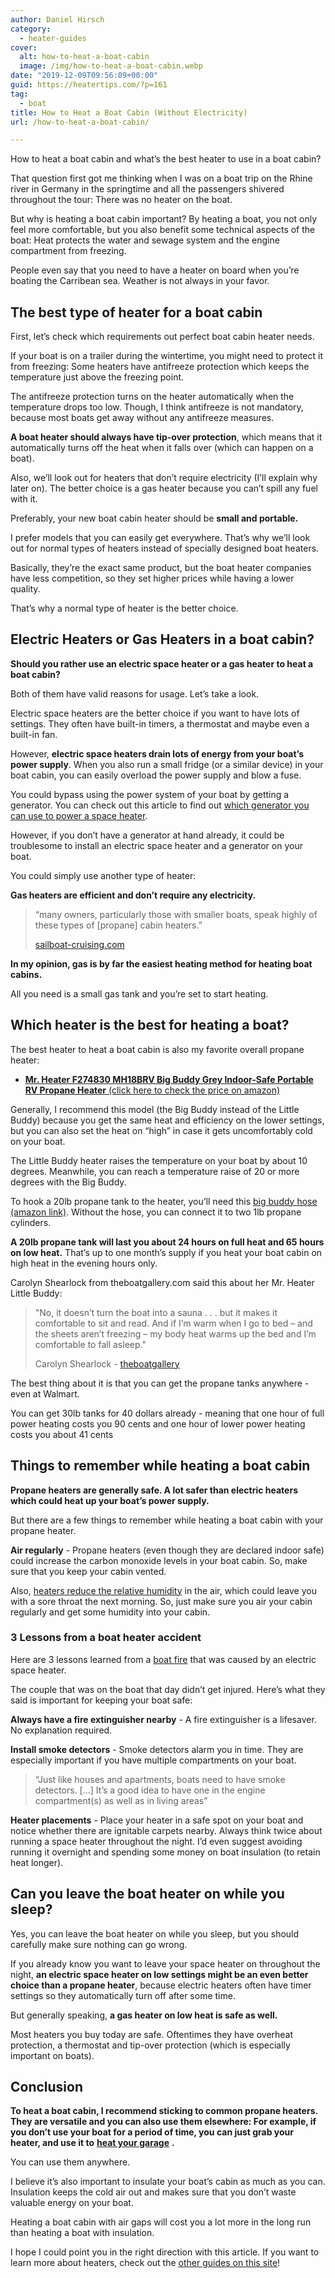 ```yaml
---
author: Daniel Hirsch
category:
  - heater-guides
cover:
  alt: how-to-heat-a-boat-cabin
  image: /img/how-to-heat-a-boat-cabin.webp
date: "2019-12-09T09:56:09+00:00"
guid: https://heatertips.com/?p=161
tag:
  - boat
title: How to Heat a Boat Cabin (Without Electricity)
url: /how-to-heat-a-boat-cabin/

---
```

How to heat a boat cabin and what’s the best heater to use in a boat cabin?

That question first got me thinking when I was on a boat trip on the Rhine river in Germany in the springtime and all the passengers shivered throughout the tour: There was no heater on the boat.

But why is heating a boat cabin important? By heating a boat, you not only feel more comfortable, but you also benefit some technical aspects of the boat: Heat protects the water and sewage system and the engine compartment from freezing.

People even say that you need to have a heater on board when you’re boating the Carribean sea. Weather is not always in your favor.

## The best type of heater for a boat cabin

First, let’s check which requirements out perfect boat cabin heater needs.

If your boat is on a trailer during the wintertime, you might need to protect it from freezing: Some heaters have antifreeze protection which keeps the temperature just above the freezing point.

The antifreeze protection turns on the heater automatically when the temperature drops too low. Though, I think antifreeze is not mandatory, because most boats get away without any antifreeze measures.

**A boat heater should always have tip-over protection**, which means that it automatically turns off the heat when it falls over (which can happen on a boat).

Also, we’ll look out for heaters that don’t require electricity (I’ll explain why later on). The better choice is a gas heater because you can’t spill any fuel with it.

Preferably, your new boat cabin heater should be **small and portable.**

I prefer models that you can easily get everywhere. That’s why we’ll look out for normal types of heaters instead of specially designed boat heaters.

Basically, they’re the exact same product, but the boat heater companies have less competition, so they set higher prices while having a lower quality.

That’s why a normal type of heater is the better choice.  

## Electric Heaters or Gas Heaters in a boat cabin?

**Should you rather use an electric space heater or a gas heater to heat a boat cabin?**

Both of them have valid reasons for usage. Let’s take a look.

Electric space heaters are the better choice if you want to have lots of settings. They often have built-in timers, a thermostat and maybe even a built-in fan.

However, **electric space heaters drain lots of energy from your boat’s power supply**. When you also run a small fridge (or a similar device) in your boat cabin, you can easily overload the power supply and blow a fuse.

You could bypass using the power system of your boat by getting a generator. You can check out this article to find out [which generator you can use to power a space heater](/can-you-run-a-space-heater-off-a-generator/).

However, if you don’t have a generator at hand already, it could be troublesome to install an electric space heater and a generator on your boat.

You could simply use another type of heater:

**Gas heaters are efficient and don’t require any electricity.**

> “many owners, particularly those with smaller boats, speak highly of these types of \[propane\] cabin heaters.”
>
> [sailboat-cruising.com](https://www.sailboat-cruising.com/boat-cabin-heater.html)

**In my opinion, gas is by far the easiest heating method for heating boat cabins.**

All you need is a small gas tank and you’re set to start heating.

## Which heater is the best for heating a boat?

The best heater to heat a boat cabin is also my favorite overall propane heater:

- [**Mr. Heater F274830 MH18BRV Big Buddy Grey Indoor-Safe Portable RV Propane Heater** (click here to check the price on amazon)](https://www.amazon.com/dp/B01DD6C4TC/ref=as_li_ss_tl?aaxitk=1wnh4mqZG3hBfF42sBPf-g&pd_rd_i=B01DD6C4TC&pf_rd_p=44fc3e0f-4b9e-4ed8-b33b-363a7257163d&hsa_cr_id=7072875500101&sb-ci-n=productDescription&sb-ci-v=Mr.%20Heater%20F274830%20MH18BRV%20Big%20Buddy%20Grey%20Indoor-Safe%20Portable%20RV%20Propane%20Heater%20(4,000%20,%209,000%20and%2018,000%20BTU)&linkCode=ll1&tag=heatertips-20&linkId=8408fee928eda3af7fc85f79a88265f5&language=en_US)

Generally, I recommend this model (the Big Buddy instead of the Little Buddy) because you get the same heat and efficiency on the lower settings, but you can also set the heat on “high” in case it gets uncomfortably cold on your boat.

The Little Buddy heater raises the temperature on your boat by about 10 degrees. Meanwhile, you can reach a temperature raise of 20 or more degrees with the Big Buddy.

To hook a 20lb propane tank to the heater, you’ll need this [big buddy hose (amazon link)](https://www.amazon.com/12ft-Big-Buddy-Hose-Regulator/dp/B000UC7966/ref=as_li_ss_tl?_encoding=UTF8&pd_rd_i=B000UC7966&pd_rd_r=dfdf7464-c2e7-4f34-b5e5-7f5161b5156c&pd_rd_w=feC55&pd_rd_wg=hrs4v&pf_rd_p=09627863-9889-4290-b90a-5e9f86682449&pf_rd_r=0BFN6K9R12DMYS725289&psc=1&refRID=0BFN6K9R12DMYS725289&linkCode=ll1&tag=heatertips-20&linkId=215658d48b925e9109462a01982e2d1f&language=en_US). Without the hose, you can connect it to two 1lb propane cylinders.

**A 20lb propane tank will last you about 24 hours on full heat and 65 hours on low heat.** That’s up to one month’s supply if you heat your boat cabin on high heat in the evening hours only.

Carolyn Shearlock from theboatgallery.com said this about her Mr. Heater Little Buddy:

> "No, it doesn’t turn the boat into a sauna . . . but it makes it comfortable to sit and read. And if I’m warm when I go to bed – and the sheets aren’t freezing – my body heat warms up the bed and I’m comfortable to fall asleep."
>
>  Carolyn Shearlock - [theboatgallery](https://theboatgalley.com/little-buddy-heater/)

The best thing about it is that you can get the propane tanks anywhere - even at Walmart.

You can get 30lb tanks for 40 dollars already - meaning that one hour of full power heating costs you 90 cents and one hour of lower power heating costs you about 41 cents

## Things to remember while heating a boat cabin

**Propane heaters are generally safe. A lot safer than electric heaters which could heat up your boat’s power supply.**

But there are a few things to remember while heating a boat cabin with your propane heater.

**Air regularly** \- Propane heaters (even though they are declared indoor safe) could increase the carbon monoxide levels in your boat cabin. So, make sure that you keep your cabin vented.

Also, [heaters reduce the relative humidity](/will-a-space-heater-dehumidify-a-room/) in the air, which could leave you with a sore throat the next morning. So, just make sure you air your cabin regularly and get some humidity into your cabin.

### 3 Lessons from a boat heater accident

Here are 3 lessons learned from a [boat fire](https://theboatgalley.com/3-lessons-from-a-boat-fire/) that was caused by an electric space heater.

The couple that was on the boat that day didn’t get injured. Here’s what they said is important for keeping your boat safe:

**Always have a fire extinguisher nearby** \- A fire extinguisher is a lifesaver. No explanation required.

**Install smoke detectors** \- Smoke detectors alarm you in time. They are especially important if you have multiple compartments on your boat.

> “Just like houses and apartments, boats need to have smoke detectors. \[...\] It’s a good idea to have one in the engine compartment(s) as well as in living areas”

**Heater placements** \- Place your heater in a safe spot on your boat and notice whether there are ignitable carpets nearby. Always think twice about running a space heater throughout the night. I’d even suggest avoiding running it overnight and spending some money on boat insulation (to retain heat longer).

## Can you leave the boat heater on while you sleep?

Yes, you can leave the boat heater on while you sleep, but you should carefully make sure nothing can go wrong.

If you already know you want to leave your space heater on throughout the night, **an electric space heater on low settings might be an even better choice than a propane heater**, because electric heaters often have timer settings so they automatically turn off after some time.

But generally speaking, **a gas heater on low heat is safe as well.**

Most heaters you buy today are safe. Oftentimes they have overheat protection, a thermostat and tip-over protection (which is especially important on boats).

## Conclusion

**To heat a boat cabin, I recommend sticking to common propane heaters. They are versatile and you can also use them elsewhere: For example, if you don’t use your boat for a period of time, you can just grab your heater, and use it to** [**heat your garage**](/5-ways-to-heat-a-garage-without-insulation/) **.**

You can use them anywhere.

I believe it’s also important to insulate your boat’s cabin as much as you can. Insulation keeps the cold air out and makes sure that you don’t waste valuable energy on your boat.

Heating a boat cabin with air gaps will cost you a lot more in the long run than heating a boat with insulation.

I hope I could point you in the right direction with this article. If you want to learn more about heaters, check out the [other guides on this site](https://heatertips.com)!
